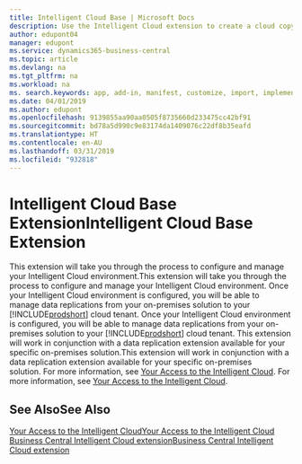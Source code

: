 ```yaml
---
title: Intelligent Cloud Base | Microsoft Docs
description: Use the Intelligent Cloud extension to create a cloud copy of your data so you are connected to the intelligent cloud.
author: edupont04
manager: edupont
ms.service: dynamics365-business-central
ms.topic: article
ms.devlang: na
ms.tgt_pltfrm: na
ms.workload: na
ms. search.keywords: app, add-in, manifest, customize, import, implement
ms.date: 04/01/2019
ms.author: edupont
ms.openlocfilehash: 9139855aa90aa0505f8735660d233475cc42bf91
ms.sourcegitcommit: bd78a5d990c9e83174da1409076c22df8b35eafd
ms.translationtype: HT
ms.contentlocale: en-AU
ms.lasthandoff: 03/31/2019
ms.locfileid: "932818"
---
```

# <a name="intelligent-cloud-base-extension"></a><span data-ttu-id="269e0-103">Intelligent Cloud Base Extension</span><span class="sxs-lookup"><span data-stu-id="269e0-103">Intelligent Cloud Base Extension</span></span>

<span data-ttu-id="269e0-104">This extension will take you through the process to configure and manage your Intelligent Cloud environment.</span><span class="sxs-lookup"><span data-stu-id="269e0-104">This extension will take you through the process to configure and manage your Intelligent Cloud environment.</span></span><span data-ttu-id="269e0-105"> Once your Intelligent Cloud environment is configured, you will be able to manage data replications from your on-premises solution to your [!INCLUDE[prodshort](includes/prodshort.md)] cloud tenant.</span><span class="sxs-lookup"><span data-stu-id="269e0-105"> Once your Intelligent Cloud environment is configured, you will be able to manage data replications from your on-premises solution to your [!INCLUDE[prodshort](includes/prodshort.md)] cloud tenant.</span></span> <span data-ttu-id="269e0-106">This extension will work in conjunction with a data replication extension available for your specific on-premises solution.</span><span class="sxs-lookup"><span data-stu-id="269e0-106">This extension will work in conjunction with a data replication extension available for your specific on-premises solution.</span></span><span data-ttu-id="269e0-107"> For more information, see [Your Access to the Intelligent Cloud](about-intelligent-cloud.md).</span><span class="sxs-lookup"><span data-stu-id="269e0-107"> For more information, see [Your Access to the Intelligent Cloud](about-intelligent-cloud.md).</span></span>  

## <a name="see-also"></a><span data-ttu-id="269e0-108">See Also</span><span class="sxs-lookup"><span data-stu-id="269e0-108">See Also</span></span>

[<span data-ttu-id="269e0-109">Your Access to the Intelligent Cloud</span><span class="sxs-lookup"><span data-stu-id="269e0-109">Your Access to the Intelligent Cloud</span></span>](about-intelligent-cloud.md)  
[<span data-ttu-id="269e0-110">Business Central Intelligent Cloud extension</span><span class="sxs-lookup"><span data-stu-id="269e0-110">Business Central Intelligent Cloud extension</span></span>](ui-extensions-data-replication.md)  
